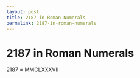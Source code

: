 ```yaml
---
layout: post
title: 2187 in Roman Numerals
permalink: 2187-in-roman-numerals
---
```


# 2187 in Roman Numerals

2187 = MMCLXXXVII
